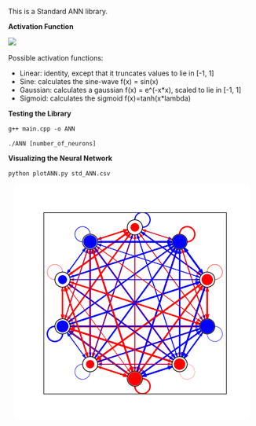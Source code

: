 This is a Standard ANN library.

**Activation Function**

<img src="https://render.githubusercontent.com/render/math?math=a^{t%2B1}_{i}=\sigma {(\displaystyle \sum_{j=1}^{n} w_{ij} a^{t}_{j})}">

Possible activation functions:
- Linear: identity, except that it truncates values to lie in [-1, 1]
- Sine: calculates the sine-wave f(x) = sin(x)
- Gaussian: calculates a gaussian f(x) = e^(-x*x), scaled to lie in [-1, 1]
- Sigmoid: calculates the sigmoid f(x)=tanh(x*lambda)

**Testing the Library**

```console
g++ main.cpp -o ANN
```

```console
./ANN [number_of_neurons]
```

**Visualizing the Neural Network**

```console
python plotANN.py std_ANN.csv
```

<p align="center">
  <img src="std_ANN.csv.png" />
</p>
